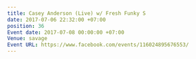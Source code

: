 ```yaml
---
title: Casey Anderson (Live) w/ Fresh Funky S
date: 2017-07-06 22:32:00 +07:00
position: 36
Event date: 2017-07-08 00:00:00 +07:00
Venue: savage
Event URL: https://www.facebook.com/events/116024895676553/
---
```


